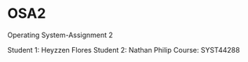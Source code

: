 # OSA2
Operating System-Assignment 2

Student 1: Heyzzen Flores
Student 2: Nathan Philip
Course: SYST44288
